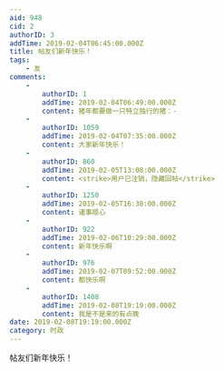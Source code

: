 ```yaml
---
aid: 948
cid: 2
authorID: 3
addTime: 2019-02-04T06:45:00.000Z
title: 帖友们新年快乐！
tags:
    - 友
comments:
    -
        authorID: 1
        addTime: 2019-02-04T06:49:00.000Z
        content: 猪年都要做一只特立独行的猪：-
    -
        authorID: 1059
        addTime: 2019-02-04T07:35:00.000Z
        content: 大家新年快乐！
    -
        authorID: 860
        addTime: 2019-02-05T13:08:00.000Z
        content: <strike>用户已注销，隐藏回帖</strike>
    -
        authorID: 1250
        addTime: 2019-02-05T16:38:00.000Z
        content: 诸事顺心
    -
        authorID: 922
        addTime: 2019-02-06T10:29:00.000Z
        content: 新年快乐啊
    -
        authorID: 976
        addTime: 2019-02-07T09:52:00.000Z
        content: 都快乐啊
    -
        authorID: 1408
        addTime: 2019-02-08T19:19:00.000Z
        content: 我是不是来的有点晚
date: 2019-02-08T19:19:00.000Z
category: 时政
---
```


帖友们新年快乐！
